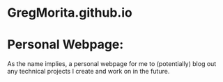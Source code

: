 # GregMorita.github.io

# Personal Webpage: 

As the name implies, a personal webpage for me to (potentially) blog out any technical projects I create and work on in the future.
